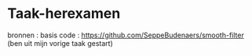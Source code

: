 # Taak-herexamen
bronnen :
basis code : https://github.com/SeppeBudenaers/smooth-filter (ben uit mijn vorige taak gestart)
